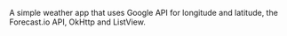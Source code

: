 A simple weather app that uses Google API for longitude and latitude, the Forecast.io API, OkHttp and ListView. 
